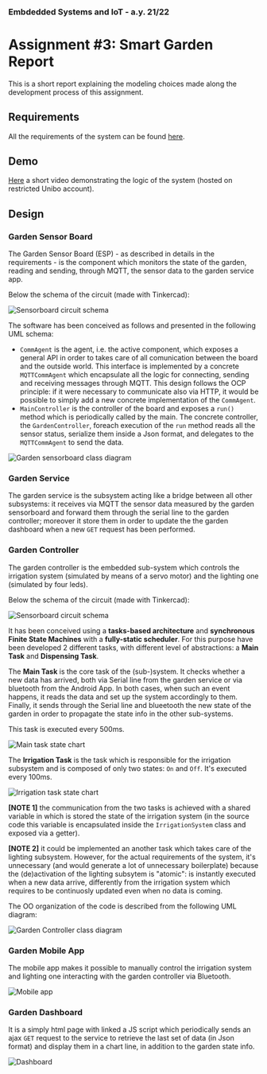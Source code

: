 ### Embdedded Systems and IoT - a.y. 21/22
# Assignment #3: Smart Garden Report

This is a short report explaining the modeling choices made along the development process of this assignment.

## Requirements
All the requirements of the system can be found [here](./Assignment#3-requirements.pdf).

## Demo
[Here](https://liveunibo-my.sharepoint.com/:v:/g/personal/luca_tassinari10_studio_unibo_it/EX-Ig3bdpuNIk-vLeKruPyUBDPZfhHCChchlniSAcjICQQ?e=BxL0gP) a short video demonstrating the logic of the system (hosted on restricted Unibo account).

## Design 
### Garden Sensor Board
The Garden Sensor Board (ESP) - as described in details in the requirements - is the component which monitors the state of the garden, reading and sending, through MQTT, the sensor data to the garden service app.

Below the schema of the circuit (made with Tinkercad):

<img src="./schemas/sensorboard.png" alt="Sensorboard circuit schema" style="max-width:600px"/>

The software has been conceived as follows and presented in the following UML schema:
- `CommAgent` is the agent, i.e. the active component, which exposes a general API in order to takes care of all comunication between the board and the outside world. This interface is implemented by a concrete `MQTTCommAgent` which encapsulate all the logic for connecting, sending and receiving messages through MQTT. This design follows the OCP principle: if it were necessary to communicate also via HTTP, it would be possible to simply add a new concrete implementation of the `CommAgent`.
- `MainController` is the controller of the board and exposes a `run()` method which is periodically called by the main. The concrete controller, the `GardenController`, foreach execution of the `run` method reads all the sensor status, serialize them inside a Json format, and delegates to the `MQTTCommAgent` to send the data.

![Garden sensorboard class diagram](./diagrams/out/sensorboard-class-diagram.svg)

### Garden Service
The garden service is the subsystem acting like a bridge between all other subsystems: it receives via MQTT the sensor data measured by the garden sensorboard and forward them through the serial line to the garden controller; moreover it store them in order to update the the garden dashboard when a new `GET` request has been performed.


### Garden Controller
The garden controller is the embedded sub-system which controls the irrigation system (simulated by means of a servo motor) and the lighting one (simulated by four leds). 

Below the schema of the circuit (made with Tinkercad):

<img src="./schemas/controllerboard.png" alt="Sensorboard circuit schema" style="max-height:500px"/>

It has been conceived using a **tasks-based architecture** and **synchronous Finite State Machines** with a **fully-static scheduler**. For this purpose have been developed 2 different tasks, with different level of abstractions: a **Main Task** and **Dispensing Task**.

The **Main Task** is the core task of the (sub-)system. It checks whether a new data has arrived, both via Serial line from the garden service or via bluetooth from the Android App. 
In both cases, when such an event happens, it reads the data and set up the system accordingly to them. 
Finally, it sends through the Serial line and blueetooth the new state of the garden in order to propagate the state info in the other sub-systems.

This task is executed every 500ms.

![Main task state chart](./diagrams/out/main-task-state-chart.svg)

The **Irrigation Task** is the task which is responsible for the irrigation subsystem and is composed of only two states: `On` and `Off`. 
It's executed every 100ms.

![Irrigation task state chart](./diagrams/out/irrigation-task-state-chart.svg)

**[NOTE 1]** the communication from the two tasks is achieved with a shared variable in which is stored the state of the irrigation system (in the source code this variable is encapsulated inside the `IrrigationSystem` class and exposed via a getter).

**[NOTE 2]** it could be implemented an another task which takes care of the lighting subsystem. However, for the actual requirements of the system, it's unnecessary (and would generate a lot of unnecessary boilerplate) because the (de)activation of the lighting subsytem is "atomic": is instantly executed when a new data arrive, differently from the irrigation system which requires to be continuosly updated even when no data is coming.

The OO organization of the code is described from the following UML diagram:

![Garden Controller class diagram](./diagrams/out/controller-class-diagram.svg)

### Garden Mobile App
The mobile app makes it possible to manually control the irrigation system and lighting one interacting with the garden controller via Bluetooth.

<img src="./img/garden-app.png" alt="Mobile app" style="max-width:280px"/>

### Garden Dashboard
It is a simply html page with linked a JS script which periodically sends an ajax `GET` request to the service to retrieve the last set of data (in Json format) and display them in a chart line, in addition to the garden state info.

<img src="./img/garden-dashboard.png" alt="Dashboard" style="max-height:500px"/>
